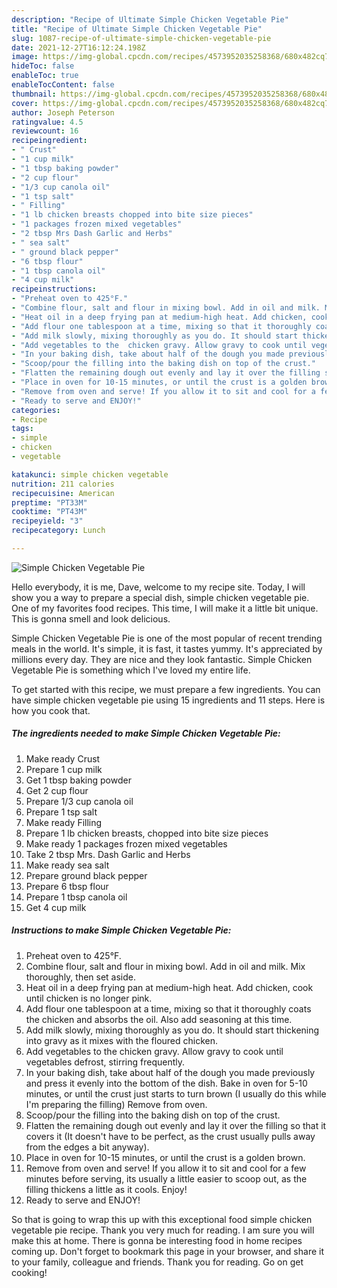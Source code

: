 ```yaml
---
description: "Recipe of Ultimate Simple Chicken Vegetable Pie"
title: "Recipe of Ultimate Simple Chicken Vegetable Pie"
slug: 1087-recipe-of-ultimate-simple-chicken-vegetable-pie
date: 2021-12-27T16:12:24.198Z
image: https://img-global.cpcdn.com/recipes/4573952035258368/680x482cq70/simple-chicken-vegetable-pie-recipe-main-photo.jpg
hideToc: false
enableToc: true
enableTocContent: false
thumbnail: https://img-global.cpcdn.com/recipes/4573952035258368/680x482cq70/simple-chicken-vegetable-pie-recipe-main-photo.jpg
cover: https://img-global.cpcdn.com/recipes/4573952035258368/680x482cq70/simple-chicken-vegetable-pie-recipe-main-photo.jpg
author: Joseph Peterson
ratingvalue: 4.5
reviewcount: 16
recipeingredient:
- " Crust"
- "1 cup milk"
- "1 tbsp baking powder"
- "2 cup flour"
- "1/3 cup canola oil"
- "1 tsp salt"
- " Filling"
- "1 lb chicken breasts chopped into bite size pieces"
- "1 packages frozen mixed vegetables"
- "2 tbsp Mrs Dash Garlic and Herbs"
- " sea salt"
- " ground black pepper"
- "6 tbsp flour"
- "1 tbsp canola oil"
- "4 cup milk"
recipeinstructions:
- "Preheat oven to 425°F."
- "Combine flour, salt and flour in mixing bowl. Add in oil and milk. Mix thoroughly, then set aside."
- "Heat oil in a deep frying pan at medium-high heat. Add chicken, cook until chicken is no longer pink."
- "Add flour one tablespoon at a time, mixing so that it thoroughly coats the  chicken and absorbs the oil. Also add seasoning at this time."
- "Add milk slowly, mixing thoroughly as you do. It should start thickening into gravy as it mixes with the floured chicken."
- "Add vegetables to the  chicken gravy. Allow gravy to cook until vegetables defrost, stirring frequently."
- "In your baking dish, take about half of the dough you made previously and press it evenly into the bottom of the dish. Bake in oven for 5-10 minutes, or until the crust just starts to turn brown (I usually do this while I&#39;m preparing the filling) Remove from oven."
- "Scoop/pour the filling into the baking dish on top of the crust."
- "Flatten the remaining dough out evenly and lay it over the filling so that it covers it (It doesn&#39;t have to be perfect, as the crust usually pulls away from the edges a bit anyway)."
- "Place in oven for 10-15 minutes, or until the crust is a golden brown."
- "Remove from oven and serve! If you allow it to sit and cool for a few minutes before serving, its usually a little easier to scoop out, as the filling thickens a little as it cools. Enjoy!"
- "Ready to serve and ENJOY!"
categories:
- Recipe
tags:
- simple
- chicken
- vegetable

katakunci: simple chicken vegetable 
nutrition: 211 calories
recipecuisine: American
preptime: "PT33M"
cooktime: "PT43M"
recipeyield: "3"
recipecategory: Lunch

---
```



![Simple Chicken Vegetable Pie](https://img-global.cpcdn.com/recipes/4573952035258368/680x482cq70/simple-chicken-vegetable-pie-recipe-main-photo.jpg)

Hello everybody, it is me, Dave, welcome to my recipe site. Today, I will show you a way to prepare a special dish, simple chicken vegetable pie. One of my favorites food recipes. This time, I will make it a little bit unique. This is gonna smell and look delicious.



Simple Chicken Vegetable Pie is one of the most popular of recent trending meals in the world. It's simple, it is fast, it tastes yummy. It's appreciated by millions every day. They are nice and they look fantastic. Simple Chicken Vegetable Pie is something which I've loved my entire life.


To get started with this recipe, we must prepare a few ingredients. You can have simple chicken vegetable pie using 15 ingredients and 11 steps. Here is how you cook that.

<!--inarticleads1-->

##### The ingredients needed to make Simple Chicken Vegetable Pie:

1. Make ready  Crust
1. Prepare 1 cup milk
1. Get 1 tbsp baking powder
1. Get 2 cup flour
1. Prepare 1/3 cup canola oil
1. Prepare 1 tsp salt
1. Make ready  Filling
1. Prepare 1 lb chicken breasts, chopped into bite size pieces
1. Make ready 1 packages frozen mixed vegetables
1. Take 2 tbsp Mrs. Dash Garlic and Herbs
1. Make ready  sea salt
1. Prepare  ground black pepper
1. Prepare 6 tbsp flour
1. Prepare 1 tbsp canola oil
1. Get 4 cup milk




<!--inarticleads2-->

##### Instructions to make Simple Chicken Vegetable Pie:

1. Preheat oven to 425°F.
1. Combine flour, salt and flour in mixing bowl. Add in oil and milk. Mix thoroughly, then set aside.
1. Heat oil in a deep frying pan at medium-high heat. Add chicken, cook until chicken is no longer pink.
1. Add flour one tablespoon at a time, mixing so that it thoroughly coats the  chicken and absorbs the oil. Also add seasoning at this time.
1. Add milk slowly, mixing thoroughly as you do. It should start thickening into gravy as it mixes with the floured chicken.
1. Add vegetables to the  chicken gravy. Allow gravy to cook until vegetables defrost, stirring frequently.
1. In your baking dish, take about half of the dough you made previously and press it evenly into the bottom of the dish. Bake in oven for 5-10 minutes, or until the crust just starts to turn brown (I usually do this while I&#39;m preparing the filling) Remove from oven.
1. Scoop/pour the filling into the baking dish on top of the crust.
1. Flatten the remaining dough out evenly and lay it over the filling so that it covers it (It doesn&#39;t have to be perfect, as the crust usually pulls away from the edges a bit anyway).
1. Place in oven for 10-15 minutes, or until the crust is a golden brown.
1. Remove from oven and serve! If you allow it to sit and cool for a few minutes before serving, its usually a little easier to scoop out, as the filling thickens a little as it cools. Enjoy!
1. Ready to serve and ENJOY!



So that is going to wrap this up with this exceptional food simple chicken vegetable pie recipe. Thank you very much for reading. I am sure you will make this at home. There is gonna be interesting food in home recipes coming up. Don't forget to bookmark this page in your browser, and share it to your family, colleague and friends. Thank you for reading. Go on get cooking!
